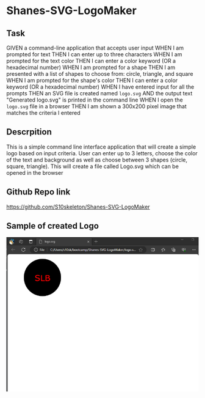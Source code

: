 # Shanes-SVG-LogoMaker

## Task 

GIVEN a command-line application that accepts user input
WHEN I am prompted for text
THEN I can enter up to three characters
WHEN I am prompted for the text color
THEN I can enter a color keyword (OR a hexadecimal number)
WHEN I am prompted for a shape
THEN I am presented with a list of shapes to choose from: circle, triangle, and square
WHEN I am prompted for the shape's color
THEN I can enter a color keyword (OR a hexadecimal number)
WHEN I have entered input for all the prompts
THEN an SVG file is created named `logo.svg`
AND the output text "Generated logo.svg" is printed in the command line
WHEN I open the `logo.svg` file in a browser
THEN I am shown a 300x200 pixel image that matches the criteria I entered

## Descrpition 

This is a simple command line interface application that will create a simple logo based 
on input criteria. User can enter up to 3 letters, choose the color of the text and 
background as well as choose between 3 shapes (circle, square, triangle). This will 
create a file called Logo.svg which can be opened in the browser

## Github Repo link

https://github.com/S10skeleton/Shanes-SVG-LogoMaker

## Sample of created Logo

![screenshot](./Example%20and%20Images/Screenshot.png)